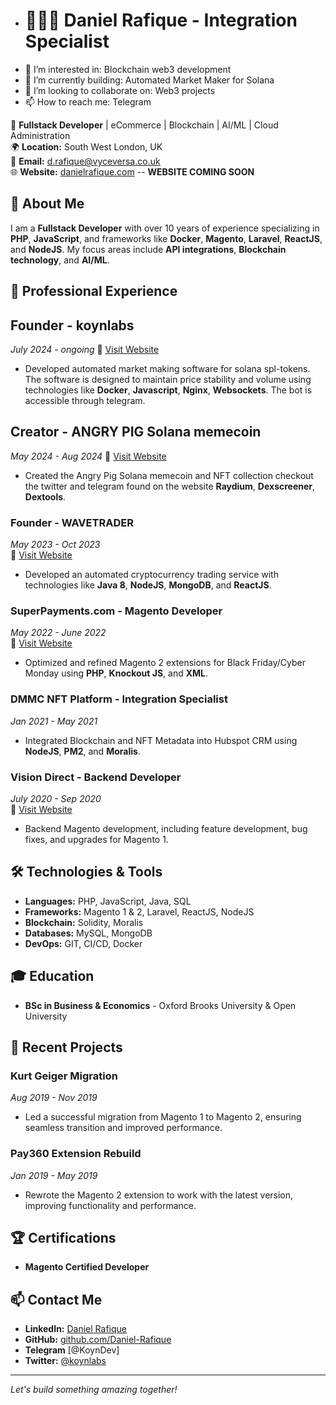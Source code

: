 - # 👨🏾‍💻 Daniel Rafique - Integration Specialist
- 👀 I’m interested in: Blockchain web3 development
- 🌱 I’m currently building: Automated Market Maker for Solana
- 💞️ I’m looking to collaborate on: Web3 projects
- 📫 How to reach me: Telegram

🎯 **Fullstack Developer** | eCommerce | Blockchain | AI/ML | Cloud Administration  
🌍 **Location:** South West London, UK  
📧 **Email:** [d.rafique@vyceversa.co.uk](mailto:koynlabs@gmail.com)  
🌐 **Website:** [danielrafique.com](https://www.koynlabs.com) -- **WEBSITE COMING SOON**

## 🚀 About Me
I am a **Fullstack Developer** with over 10 years of experience specializing in **PHP**, **JavaScript**, and frameworks like **Docker**, **Magento**, **Laravel**, **ReactJS**, and **NodeJS**. My focus areas include **API integrations**, **Blockchain technology**, and **AI/ML**.

## 💼 Professional Experience
## **Founder - koynlabs**
*July 2024 - ongoing*
🔗 [Visit Website](https://koynlabs.com)  
- Developed automated market making software for solana spl-tokens. The software is designed to maintain price stability and volume using technologies like **Docker**, **Javascript**, **Nginx**, **Websockets**. The bot is accessible through telegram.

## **Creator - ANGRY PIG Solana memecoin**
*May 2024 - Aug 2024*
🔗 [Visit Website](https://angrypig.io)  
- Created the Angry Pig Solana memecoin and NFT collection checkout the twitter and telegram found on the website **Raydium**, **Dexscreener**, **Dextools**.

### **Founder - WAVETRADER**  
*May 2023 - Oct 2023*  
🔗 [Visit Website](https://wavetrader.org)  
- Developed an automated cryptocurrency trading service with technologies like **Java 8**, **NodeJS**, **MongoDB**, and **ReactJS**.

### **SuperPayments.com - Magento Developer**  
*May 2022 - June 2022*  
🔗 [Visit Website](https://superpayments.com)  
- Optimized and refined Magento 2 extensions for Black Friday/Cyber Monday using **PHP**, **Knockout JS**, and **XML**.

### **DMMC NFT Platform - Integration Specialist**  
*Jan 2021 - May 2021*  
- Integrated Blockchain and NFT Metadata into Hubspot CRM using **NodeJS**, **PM2**, and **Moralis**.

### **Vision Direct - Backend Developer**  
*July 2020 - Sep 2020*  
🔗 [Visit Website](https://visiondirect.co.uk)  
- Backend Magento development, including feature development, bug fixes, and upgrades for Magento 1.

## 🛠️ Technologies & Tools
- **Languages:** PHP, JavaScript, Java, SQL
- **Frameworks:** Magento 1 & 2, Laravel, ReactJS, NodeJS
- **Blockchain:** Solidity, Moralis
- **Databases:** MySQL, MongoDB
- **DevOps:** GIT, CI/CD, Docker

## 🎓 Education
- **BSc in Business & Economics** - Oxford Brooks University & Open University

## 🌟 Recent Projects

### **Kurt Geiger Migration**  
*Aug 2019 - Nov 2019*  
- Led a successful migration from Magento 1 to Magento 2, ensuring seamless transition and improved performance.

### **Pay360 Extension Rebuild**  
*Jan 2019 - May 2019*  
- Rewrote the Magento 2 extension to work with the latest version, improving functionality and performance.

## 🏆 Certifications
- **Magento Certified Developer**

## 📫 Contact Me
- **LinkedIn:** [Daniel Rafique](https://www.linkedin.com/in/danielrafique/)
- **GitHub:** [github.com/Daniel-Rafique](https://github.com/Daniel-Rafique/)
- **Telegram** [@KoynDev]
- **Twitter:** [@koynlabs](https://twitter.com/koynlabs)

---

*Let's build something amazing together!*
